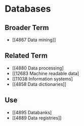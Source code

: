 # Databases  

## Broader Term

- [[4867 Data mining]]  

## Related Term

- [[4880 Data processing]
- [[12683 Machine readable data]
- [[11038 Information systems]
- [[4858 Data dictionaries]]  

## Use

- [[4895 Databanks]
- [[4889 Data registries]]  

